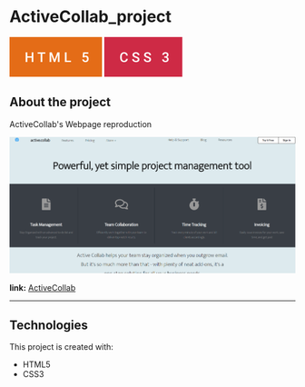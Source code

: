 # ActiveCollab_project

![Alt text](./assets/html-5.svg) ![Alt text](./assets/css-3.svg)
  
## About  the project

ActiveCollab's Webpage reproduction

![image info](./assets/activeCollab_screen.png)

**link:** [ActiveCollab](https://sarahdade.github.io/ActiveCollab_project/)

---  

 ## Technologies
  This project is created with:

* HTML5
* CSS3 
